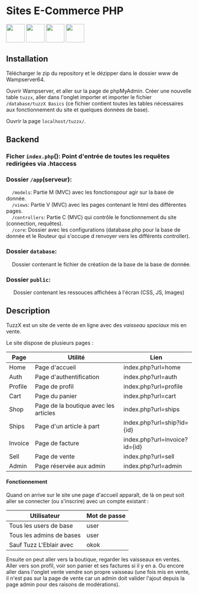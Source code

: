# Sites E-Commerce PHP

<img height="50" src="https://raw.githubusercontent.com/marwin1991/profile-technology-icons/refs/heads/main/icons/php.png"> <img height="50" src="https://raw.githubusercontent.com/marwin1991/profile-technology-icons/refs/heads/main/icons/html.png"> <img height="50" src="https://raw.githubusercontent.com/marwin1991/profile-technology-icons/refs/heads/main/icons/css.png"> <img height="50" src="https://raw.githubusercontent.com/marwin1991/profile-technology-icons/refs/heads/main/icons/javascript.png">

## Installation

Télécharger le zip du repository et le dézipper dans le dossier www de Wampserver64.

Ouvrir Wampserver, et aller sur la page de phpMyAdmin.
Créer une nouvelle table `tuzzx`, aller dans l'onglet importer et importer le fichier `/database/tuzzX Basics` (ce fichier contient toutes les tables nécessaires aux fonctionnement du site et quelques données de base).

Ouvrir la page `localhost/tuzzx/`.

## Backend

### Ficher `index.php`(): Point d'entrée de toutes les requêtes redirigées via .htaccess  

### Dossier `/app`(serveur):  
&nbsp;&nbsp;&nbsp;&nbsp;`/models`: Partie M (MVC) avec les fonctionspour agir sur la base de donnée.  
&nbsp;&nbsp;&nbsp;&nbsp;`/views`: Partie V (MVC) avec les pages contenant le html des différentes pages.  
&nbsp;&nbsp;&nbsp;&nbsp;`/controllers`: Partie C (MVC) qui contrôle le fonctionnement du site (connection, requêtes).  
&nbsp;&nbsp;&nbsp;&nbsp;`/core`: Dossier avec les configurations (database.php pour la base de donnée et le Routeur qui s'occupe d renvoyer vers les différents controller).

### Dossier `database`:  
&nbsp;&nbsp;&nbsp;&nbsp;Dossier contenant le fichier de créatiion de la base de la base de donnée.

### Dossier `public`:  
&nbsp;&nbsp;&nbsp;&nbsp; Dossier contenant les ressouces affichées à l'écran (CSS, JS, Images)
    

## Description

TuzzX est un site de vente de en ligne avec des *vaisseau spaciaux* mis en vente.

Le site dispose de plusieurs pages :

|Page   |Utilité|   Lien    |
|-------|-------|-------|
|Home |Page d'accueil|index.php?url=home|
|Auth |Page d'authentification|index.php?url=auth|
|Profile|Page de profil|index.php?url=profile|
|Cart|Page du panier|index.php?url=cart|
|Shop|Page de la boutique avec les articles| index.php?url=ships|
|Ships|Page d'un article à part|index.php?url=ship?id={id}|
|Invoice|Page de facture|index.php?url=invoice?id={id}|
|Sell |Page de vente| index.php?url=sell|
|Admin|Page réservée aux admin|index.php?url=admin|

#### Fonctionnement

Quand on arrive sur le site une page d'accueil apparaît, de là on peut soit aller se connecter (ou s'inscrire) avec un compte existant :

|Utilisateur|Mot de passe|
|---|---|
|Tous les users de base| user |
|Tous les admins de bases| user|
|Sauf Tuzz L'Eblair avec |okok|

Ensuite on peut aller vers la boutique, regarder les vaisseaux en ventes. Aller vers son profil, voir son panier et ses factures si il y en a. Ou encore aller dans l'onglet vente vendre son propre vaisseau (une fois mis en vente, il n'est pas sur la page de vente car un admin doit valider l'ajout depuis la page admin pour des raisons de modérations).
